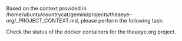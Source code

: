 Based on the context provided in /home/ubuntu/countrycat/gemini/projects/theaeye-org/_PROJECT_CONTEXT.md, please perform the following task:

Check the status of the docker containers for the theaeye.org project.
